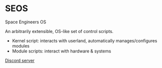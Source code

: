 # SEOS
Space Engineers OS

An arbitrarily extensible, OS-like set of control scripts.
* Kernel script: interacts with userland, automatically manages/configures modules
* Module scripts: interact with hardware & systems


[Discord server](https://discord.gg/KuWFRBF)

